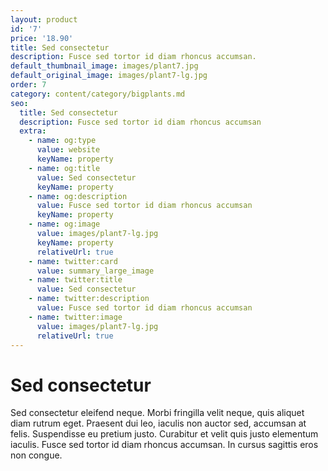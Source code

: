 ```yaml
---
layout: product
id: '7'
price: '18.90'
title: Sed consectetur
description: Fusce sed tortor id diam rhoncus accumsan.
default_thumbnail_image: images/plant7.jpg
default_original_image: images/plant7-lg.jpg
order: 7
category: content/category/bigplants.md
seo:
  title: Sed consectetur
  description: Fusce sed tortor id diam rhoncus accumsan
  extra:
    - name: og:type
      value: website
      keyName: property
    - name: og:title
      value: Sed consectetur
      keyName: property
    - name: og:description
      value: Fusce sed tortor id diam rhoncus accumsan
      keyName: property
    - name: og:image
      value: images/plant7-lg.jpg
      keyName: property
      relativeUrl: true
    - name: twitter:card
      value: summary_large_image
    - name: twitter:title
      value: Sed consectetur
    - name: twitter:description
      value: Fusce sed tortor id diam rhoncus accumsan
    - name: twitter:image
      value: images/plant7-lg.jpg
      relativeUrl: true
---
```


# Sed consectetur

Sed consectetur eleifend neque. Morbi fringilla velit neque, quis aliquet diam rutrum eget. Praesent dui leo, iaculis non auctor sed, accumsan at felis. Suspendisse eu pretium justo. Curabitur et velit quis justo elementum iaculis. Fusce sed tortor id diam rhoncus accumsan. In cursus sagittis eros non congue.